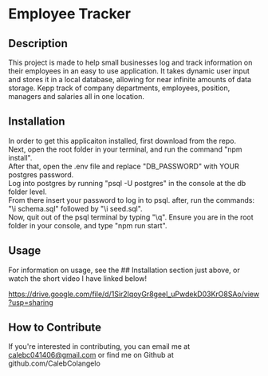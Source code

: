 # Employee Tracker

## Description

This project is made to help small businesses log and track information on their employees in an easy to use application. It takes dynamic user input and stores it in a local database, allowing for near infinite amounts of data storage. Kepp track of company departments, employees, position, managers and salaries all in one location.

## Installation

In order to get this applicaiton installed, first download from the repo.  
Next, open the root folder in your terminal, and run the command "npm install".  
After that, open the .env file and replace "DB_PASSWORD" with YOUR postgres password.  
Log into postgres by running "psql -U postgres" in the console at the db folder level.  
From there insert your password to log in to psql. after, run the commands: "\i schema.sql" followed by "\i seed.sql".  
Now, quit out of the psql terminal by typing "\q". Ensure you are in the root folder in your console, and type "npm run start". 

## Usage

For information on usage, see the ## Installation section just above, or watch the short video I have linked below!

https://drive.google.com/file/d/1Sir2IqoyGr8geel_uPwdekD03KrO8SAo/view?usp=sharing

## How to Contribute

If you're interested in contributing, you can email me at calebc041406@gmail.com or find me on Github at github.com/CalebColangelo
